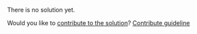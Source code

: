 
There is no solution yet.

Would you like to [contribute to the solution](https://github.com/BFEdev/BFE.dev-solutions/blob/main/quiz/strict_en.md)? [Contribute guideline](https://github.com/BFEdev/BFE.dev-solutions#how-to-contribute)
